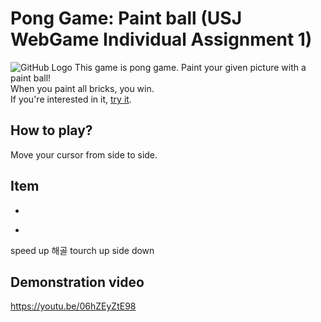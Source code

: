 # Pong Game: Paint ball (USJ WebGame Individual Assignment 1)
![GitHub Logo](/sampleImg.png)
This game is pong game. Paint your given picture with a paint ball!<br/>
When you paint all bricks, you win.<br/>
If you're interested in it, [try it](https://syoung125.github.io/PaintBall/brick_game.html).  

## How to play?
Move your cursor from side to side.

## Item
+
-
speed up
해골
tourch
up side down

## Demonstration video
https://youtu.be/06hZEyZtE98
